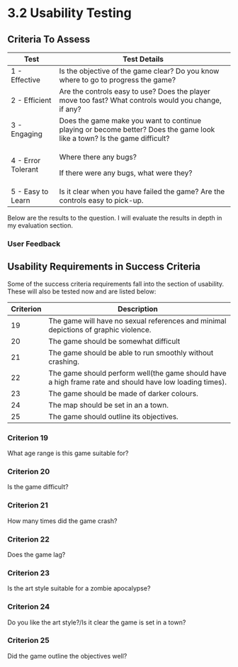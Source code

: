 # 3.2 Usability Testing

## Criteria To Assess

| Test               | Test Details                                                                                                             |
| ------------------ | ------------------------------------------------------------------------------------------------------------------------ |
| 1 - Effective      | Is the objective of the game clear? Do you know where to go to progress the game?                                        |
| 2 - Efficient      | Are the controls easy to use? Does the player move too fast? What controls would you change, if any?                     |
| 3 - Engaging       | Does the game make you want to continue playing or become better? Does the game look like a town? Is the game difficult? |
| 4 - Error Tolerant | <p>Where there any bugs?</p><p>If there were any bugs, what were they?</p>                                               |
| 5 - Easy to Learn  | Is it clear when you have failed the game? Are the controls easy to pick-up.                                             |

Below are the results to the question. I will evaluate the results in depth in my evaluation section.

### User Feedback

## Usability Requirements in Success Criteria

Some of the success criteria requirements fall into the section of usability. These will also be tested now and are listed below:

| Criterion | Description                                                                                             |
| --------- | ------------------------------------------------------------------------------------------------------- |
| 19        | The game will have no sexual references and minimal depictions of graphic violence.                     |
| 20        | The game should be somewhat difficult                                                                   |
| 21        | The game should be able to run smoothly without crashing.                                               |
| 22        | The game should perform well(the game should have a high frame rate and should have low loading times). |
| 23        | The game should be made of darker colours.                                                              |
| 24        | The map should be set in an a town.                                                                     |
| 25        | The game should outline its objectives.                                                                 |

### Criterion 19

What age range is this game suitable for?

### Criterion 20

Is the game difficult?

### Criterion 21

How many times did the game crash?

### Criterion 22

Does the game lag?

### Criterion 23

Is the art style suitable for a zombie apocalypse?

### Criterion 24

Do you like the art style?/Is it clear the game is set in a town?

### Criterion 25

Did the game outline the objectives well?

